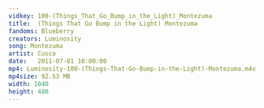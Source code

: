 ```yaml
---
vidkey: 100-(Things_That_Go_Bump_in_the_Light)_Montezuma
title:  (Things That Go Bump in the Light) Montezuma
fandoms: Blueberry
creators: Luminosity
song: Montezuma
artist: Cusco
date:   2011-07-01 10:00:00
mp4: Luminosity-100-(Things-That-Go-Bump-in-the-Light)-Montezuma.m4v
mp4size: 92.53 MB
width: 1040
height: 480
---
```



  